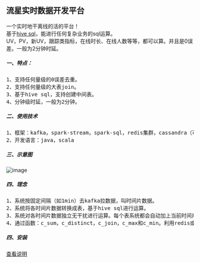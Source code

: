 流星实时数据开发平台
-------------

一个实时地干离线的活的平台！<br />
基于[hive sql](https://cwiki.apache.org/confluence/display/Hive/LanguageManual)，能进行任何复杂业务的sql运算。<br />
UV，PV，新UV，跟踪类指标，在线时长、在线人数等等，都可以算。并且是0误差。一般为2分钟时延。<br />


##### 一、特点：
<pre>
1、支持任何量级的0误差去重。
2、支持任何量级的大表join。
3、基于hive sql，支持创建中间表。
4、分钟级时延，一般为2分钟。
</pre>

##### 二、使用技术
<pre>
1、框架：kafka，spark-stream，spark-sql，redis集群，cassandra（可选），mysql
2、开发语言：java，scala
</pre>

##### 三、示意图
![image](https://github.com/meteorchenwu/meteor/blob/chenwu/mc/src/main/webapp/img/overview.jpg)

##### 四、理念
<pre>
1、系统按固定间隔（如1min）去kafka拉数据，叫时间片数据。
2、系统将各时间片数据转换成表，基于hive sql进行运算。
3、系统对各时间片数据独立无干扰进行运算。每个表系统都会自动加上当前时间片的uuid。
4、通过函数：c_sum，c_distinct，c_join，c_max和c_min。利用redis或cassandra,对所有时间片进行全局运算。
</pre>

##### 四、安装
[查看说明](https://github.com/meteorchenwu/meteor/blob/chenwu/INSTALL.md)


